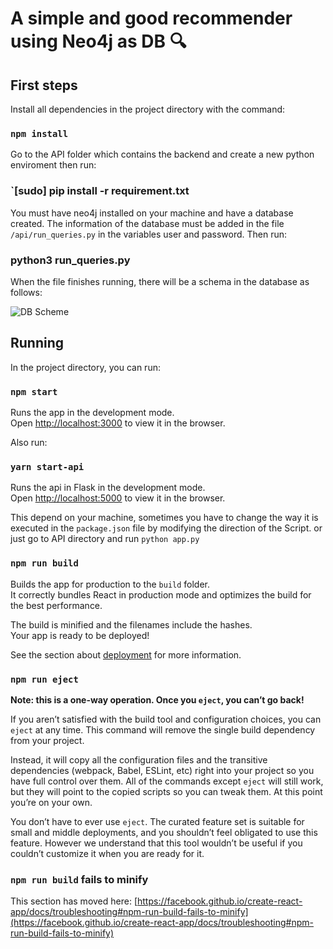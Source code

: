 # A simple and good recommender using Neo4j as DB 🔍

## First steps

Install all dependencies in the project directory with the command:

### `npm install`

Go to the API folder which contains the backend and create a new python enviroment then run:

### `[sudo] pip install -r requirement.txt

You must have neo4j installed on your machine and have a database created.
The information of the database must be added in the file `/api/run_queries.py` in the variables user and password. Then run:

### python3 run_queries.py

When the file finishes running, there will be a schema in the database as follows:

![DB Scheme](https://git.io/JO8z5)

## Running

In the project directory, you can run:

### `npm start`

Runs the app in the development mode.\
Open [http://localhost:3000](http://localhost:3000) to view it in the browser.

Also run:

### `yarn start-api`

Runs the api in Flask in the development mode.\
Open [http://localhost:5000](http://localhost:5000) to view it in the browser.

This depend on your machine, sometimes you have to change the way it is executed in the `package.json` file by modifying the direction of the Script.
or just go to API directory and run `python app.py`

### `npm run build`

Builds the app for production to the `build` folder.\
It correctly bundles React in production mode and optimizes the build for the best performance.

The build is minified and the filenames include the hashes.\
Your app is ready to be deployed!

See the section about [deployment](https://facebook.github.io/create-react-app/docs/deployment) for more information.

### `npm run eject`

**Note: this is a one-way operation. Once you `eject`, you can’t go back!**

If you aren’t satisfied with the build tool and configuration choices, you can `eject` at any time. This command will remove the single build dependency from your project.

Instead, it will copy all the configuration files and the transitive dependencies (webpack, Babel, ESLint, etc) right into your project so you have full control over them. All of the commands except `eject` will still work, but they will point to the copied scripts so you can tweak them. At this point you’re on your own.

You don’t have to ever use `eject`. The curated feature set is suitable for small and middle deployments, and you shouldn’t feel obligated to use this feature. However we understand that this tool wouldn’t be useful if you couldn’t customize it when you are ready for it.

### `npm run build` fails to minify

This section has moved here: [https://facebook.github.io/create-react-app/docs/troubleshooting#npm-run-build-fails-to-minify](https://facebook.github.io/create-react-app/docs/troubleshooting#npm-run-build-fails-to-minify)
